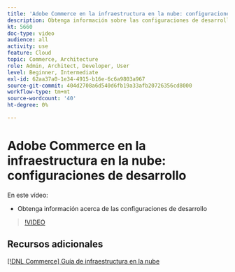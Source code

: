```yaml
---
title: 'Adobe Commerce en la infraestructura en la nube: configuraciones de desarrollo'
description: Obtenga información sobre las configuraciones de desarrollo para proyectos en la nube.
kt: 5660
doc-type: video
audience: all
activity: use
feature: Cloud
topic: Commerce, Architecture
role: Admin, Architect, Developer, User
level: Beginner, Intermediate
exl-id: 62aa37a0-1e34-4915-b16e-6c6a9803a967
source-git-commit: 404d2708a6d540d6fb19a33afb20726356cd8000
workflow-type: tm+mt
source-wordcount: '40'
ht-degree: 0%

---
```


# Adobe Commerce en la infraestructura en la nube: configuraciones de desarrollo

En este vídeo:

- Obtenga información acerca de las configuraciones de desarrollo

>[!VIDEO](https://video.tv.adobe.com/v/35696?quality=12&learn=on)

## Recursos adicionales

[[!DNL Commerce] Guía de infraestructura en la nube](https://experienceleague.adobe.com/docs/commerce-cloud-service/user-guide/overview.html)
